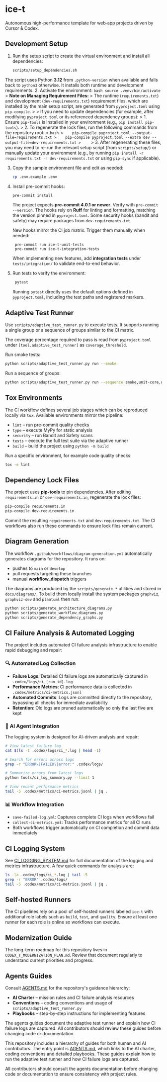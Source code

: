 # ice-t

Autonomous high-performance template for web‑app projects driven by Cursor & Codex.

## Development Setup

1. Run the setup script to create the virtual environment and install all
   dependencies:
   ```bash
   scripts/setup_dependencies.sh
   ```
The script uses Python **3.12** from `.python-version` when available and
    falls back to `python3` otherwise. It installs both runtime and development
    requirements.
2. Activate the environment:
    ```bash
    source .venv/bin/activate
    ```
    > **Note on Managing Requirement Files:**
    > The runtime (`requirements.txt`) and development (`dev-requirements.txt`) requirement files, which are installed by the main setup script, are generated from `pyproject.toml` using `pip-compile`.
    >
    > If you need to update dependencies (for example, after modifying `pyproject.toml` or its referenced dependency groups):
    > 1. Ensure `pip-tools` is installed in your environment (e.g., `pip install pip-tools`).
    > 2. To regenerate the lock files, run the following commands from the repository root:
    >    ```bash
    >    pip-compile pyproject.toml --output-file=requirements.txt
    >    pip-compile pyproject.toml --extra dev --output-file=dev-requirements.txt
    >    ```
    > 3. After regenerating these files, you may need to re-run the relevant setup script (from `scripts/setup/`) or manually update your environment (e.g., by running `pip install -r requirements.txt -r dev-requirements.txt` or using `pip-sync` if applicable).

3. Copy the sample environment file and edit as needed:
    ```bash
    cp .env.example .env
    ```
4. Install pre-commit hooks:
    ```bash
    pre-commit install
    ```
    The project expects **pre-commit 4.0.1 or newer**. Verify with `pre-commit --version`.
    The hooks rely on **Ruff** for linting and formatting, matching the version pinned in `pyproject.toml`.
    Some security hooks (bandit and safety) may require packages from
    `dev-requirements.txt`.

    New hooks mirror the CI job matrix. Trigger them manually when needed:

        pre-commit run ice-t-unit-tests
        pre-commit run ice-t-integration-tests

    When implementing new features, add **integration tests** under
    `tests/integration/` to validate end-to-end behavior.

5. Run tests to verify the environment:
   ```bash
    pytest
    ```
   Running `pytest` directly uses the default options defined in
   `pyproject.toml`, including the test paths and registered markers.

## Adaptive Test Runner

Use `scripts/adaptive_test_runner.py` to execute tests. It supports running a
single group or a sequence of groups similar to the CI matrix.

The coverage percentage required to pass is read from
`pyproject.toml` under `[tool.adaptive_test_runner]` as
`coverage_threshold`.

Run smoke tests:

```bash
python scripts/adaptive_test_runner.py run --smoke
```

Run a sequence of groups:

```bash
python scripts/adaptive_test_runner.py run --sequence smoke,unit-core,unit-features
```

## Tox Environments

The CI workflow defines several job stages which can be reproduced locally via
`tox`. Available environments mirror the pipeline:

- `lint` – run pre-commit quality checks
- `type` – execute MyPy for static analysis
- `security` – run Bandit and Safety scans
- `tests` – execute the full test suite via the adaptive runner
- `build` – build the project using `python -m build`

Run a specific environment, for example code quality checks:

```bash
tox -e lint
```

## Dependency Lock Files

The project uses **pip-tools** to pin dependencies. After editing
`requirements.in` or `dev-requirements.in`, regenerate the lock files:

```bash
pip-compile requirements.in
pip-compile dev-requirements.in
```

Commit the resulting `requirements.txt` and `dev-requirements.txt`. The CI
workflows also run these commands to ensure lock files remain current.

## Diagram Generation

The workflow `.github/workflows/diagram-generation.yml` automatically
generates diagrams for the repository. It runs on:

- pushes to `main` or `develop`
- pull requests targeting these branches
- manual **workflow_dispatch** triggers

The diagrams are produced by the `scripts/generate_*` utilities and
stored in `docs/diagrams/`. To build them locally install the system
packages `graphviz`, `graphviz-dev` and `plantuml` then run:

```bash
python scripts/generate_architecture_diagrams.py
python scripts/generate_workflow_diagrams.py
python scripts/generate_dependency_graphs.py
```


## CI Failure Analysis & Automated Logging

The project includes automated CI failure analysis infrastructure to enable rapid debugging and repair:

### 🔍 **Automated Log Collection**
- **Failure Logs**: Detailed CI failure logs are automatically captured in `.codex/logs/ci_[run_id].log`
- **Performance Metrics**: CI performance data is collected in `.codex/metrics/ci-metrics.jsonl`
- **Automated Commits**: Logs are committed directly to the repository, bypassing all checks for immediate availability
- **Retention**: Old logs are pruned automatically so only the last five are kept

### 🤖 **AI Agent Integration**
The logging system is designed for AI-driven analysis and repair:

```bash
# View latest failure log
cat $(ls -t .codex/logs/ci_*.log | head -1)

# Search for errors across logs
grep -r "ERROR\|FAILED\|error:" .codex/logs/

# Summarize errors from latest logs
python tools/ci_log_summary.py --limit 1

# View recent performance metrics
tail -5 .codex/metrics/ci-metrics.jsonl | jq .
```

### 📊 **Workflow Integration**
- `save-failed-log.yml`: Captures complete CI logs when workflows fail
- `collect-ci-metrics.yml`: Tracks performance metrics for all CI runs
- Both workflows trigger automatically on CI completion and commit data immediately

## CI Logging System

See [CI_LOGGING_SYSTEM.md](docs/CI_LOGGING_SYSTEM.md) for full documentation of
the logging and metrics infrastructure. A few quick commands for analysis are:

```bash
ls -la .codex/logs/ci_*.log | tail -5
grep -r "ERROR" .codex/logs/
tail -5 .codex/metrics/ci-metrics.jsonl | jq .
```

## Self-hosted Runners

The CI pipelines rely on a pool of self-hosted runners labeled `ice-t` with additional role labels such as `build`, `test`, and `quality`. Ensure at least one runner for each role is online so workflows can execute.

## Modernization Guide

The long-term roadmap for this repository lives in `CODEX_T_MODERNIZATION_PLAN.md`.
Review that document regularly to understand current priorities and progress.

## Agents Guides

Consult [AGENTS.md](AGENTS.md) for the repository's guidance hierarchy:

- **AI Charter** – mission rules and CI failure analysis resources
- **Conventions** – coding conventions and usage of `scripts/adaptive_test_runner.py`
- **Playbooks** – step-by-step instructions for implementing features

The agents guides document the adaptive test runner and explain how CI failure
logs are captured. All contributors should review these guides before changing
code or documentation.

This repository includes a hierarchy of guides for both human and AI contributors.
The entry point is [AGENTS.md](AGENTS.md), which links to the AI charter,
coding conventions and detailed playbooks. These guides explain how to run the
adaptive test runner and how CI failure logs are captured.

All contributors should consult the agents documentation before changing code or
documentation to ensure consistency with project rules.